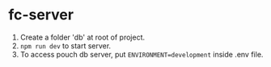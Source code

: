 # fc-server

1. Create a folder 'db' at root of project.
2. `npm run dev` to start server.
3. To access pouch db server, put `ENVIRONMENT=development` inside .env file.
